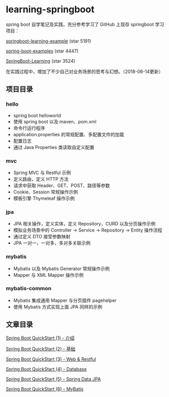 # learning-springboot

spring boot 自学笔记及实践，充分参考学习了 GitHub 上现存 springboot 学习项目：

[springboot-learning-example](https://github.com/JeffLi1993/springboot-learning-example) (star 5191)

[spring-boot-examples](https://github.com/ityouknow/spring-boot-examples) (star 4447)

[SpringBoot-Learning](https://github.com/dyc87112/SpringBoot-Learning) (star 3524)

在实践过程中，增加了不少自己对业务场景的思考与幻想。（2018-06-14更新）

## 项目目录

### hello 

* spring boot helloworld
* 使用 spring boot 以及 maven、pom.xml
* 命令行运行程序
* application.properties 的常规配置、多配置文件的加载
* 配置日志
* 通过 Java Properties 类读取自定义配置

### mvc

* Spring MVC 与 Restful 示例
* 定义路由，定义 HTTP 方法
* 请求中获取 Header、GET、POST、路径等参数
* Cookie、Session 常规操作示例
* 模板引擎 Thymeleaf 操作示例

### jpa

* JPA 相关操作，定义实体，定义 Repository，CURD 以及分页操作示例
* 模拟业务场景中的 Controller -> Service -> Repository -> Entity 操作流程
* 通过定义 DTO 接受参数映射
* JPA 一对一，一对多，多对多关联示例

### mybatis

* Mybatis 以及 Mybatis Generator 常规操作示例
* Mapper 与 XML Mapper 操作示例

### mybatis-common

* Mybatis 集成通用 Mapper 与分页插件 pagehelper
* 使用 Mybatis 方式实现上面 JPA 同样的示例

## 文章目录

[Spring Boot QuickStart (1) - 介绍](http://www.niuchaoqun.com/14963868024588.html)

[Spring Boot QuickStart (2) - 基础](http://www.niuchaoqun.com/14968999112830.html)

[Spring Boot QuickStart (3) - Web & Restful](http://www.niuchaoqun.com/14969970515462.html)

[Spring Boot QuickStart (4) - Database](http://www.niuchaoqun.com/14988948908551.html)

[Spring Boot QuickStart (5) - Spring Data JPA](http://www.niuchaoqun.com/14982055707598.html)

[Spring Boot QuickStart (6) - MyBatis](http://www.niuchaoqun.com/14992154022184.html)